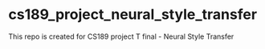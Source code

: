 # cs189_project_neural_style_transfer
This repo is created for CS189 project T final - Neural Style Transfer
